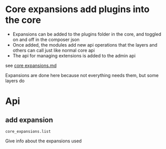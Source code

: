 # Core expansions add plugins into the core

* Expansions can be added to the plugins folder in the core, and toggled on and off in the composer json 
* Once added, the modules add new api operations that the layers and others can call just like normal core api
* The api for managing extensions is added to the admin api

see [core expansions.md](../../core/core-api-general/expansions.md)


Expansions are done here because not everything needs them, but some layers do

# Api

## add expansion
    core_expansions.list
Give info about the expansions used